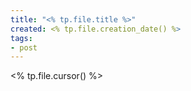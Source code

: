 ```yaml
---
title: "<% tp.file.title %>"
created: <% tp.file.creation_date() %>
tags:
- post
---
```


<% tp.file.cursor() %>